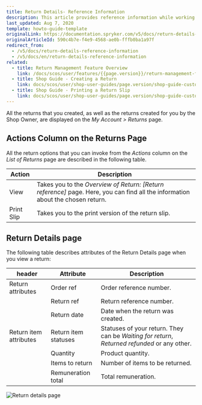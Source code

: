 ```yaml
---
title: Return Details- Reference Information
description: This article provides reference information while working with returns in the Spryker Storefront.
last_updated: Aug 7, 2020
template: howto-guide-template
originalLink: https://documentation.spryker.com/v5/docs/return-details-reference-information
originalArticleId: 590c4b7e-f4e9-4568-ae0b-fffb0ba1a97f
redirect_from:
  - /v5/docs/return-details-reference-information
  - /v5/docs/en/return-details-reference-information
related:
  - title: Return Management Feature Overview
    link: /docs/scos/user/features/{{page.version}}/return-management-feature-overview/return-management-feature-overview.html
  - title: Shop Guide - Creating a Return
    link: docs/scos/user/shop-user-guides/page.version/shop-guide-customer-account/shop-guide-returns-management/shop-guide-creating-a-return.html
  - title: Shop Guide - Printing a Return Slip
    link: docs/scos/user/shop-user-guides/page.version/shop-guide-customer-account/shop-guide-returns-management/shop-guide-printing-a-return-slip.html
---
```


All the returns that you created, as well as the returns created for you by the Shop Owner, are displayed on the *My Account > Returns* page.


## Actions Column on the Returns Page
All the return options that you can invoke from the *Actions* column on the *List of Returns* page are described in the following table.

| Action | Description |
| --- | --- |
| View | Takes you to the *Overview of Return: [Return reference]* page. Here, you can find all the information about the chosen return. |
| Print Slip | Takes you to the print version of the return slip. |

## Return Details page
The following table describes attributes of the Return Details page when you view a return:

| header | Attribute | Description |
| --- | --- | --- |
| Return attributes | Order ref | Order reference number. |
|  | Return ref | Return reference number. |
|  | Return date | Date when the return was created. |
| Return item attributes | Return item statuses | Statuses of your return. They can be *Waiting for return*, *Returned refunded* or any other. |
|  | Quantity | Product quantity. |
|  | Items to return | Number of items to be returned. |
|  | Remuneration total | Total remuneration. |
    

![Return  details page](https://spryker.s3.eu-central-1.amazonaws.com/docs/User+Guides/Shop+User+Guides/Customer+Account/References/Return+Details+page.png) 
